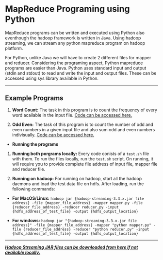 # MapReduce Programing using Python

MapReduce programs can be written and executed using Python also eventhough the hadoop framework is written in Java. Using hadoop streaming, we can stream any python mapreduce program on hadoop platform.

For Python, unlike Java we will have to create 2 different files for mapper and reducer. Considering the programing aspect, Python mapreduce programs are easier than Java. Python uses standard input and output (stdin and stdout) to read and write the input and output files. These can be accessed using sys library available in Python.
___
## **Example Programs**

1. **Word Count:** The task in this program is to count the frequency of every word acailable in the input file. [Code can be accessed here.](https://github.com/Raveesh1505/BigData-Training/tree/main/MapReduce/MapReduce_Python/MapReduce/word_count)

2. **Odd Even:** The task of this program is to count the number of odd and even numbers in a given input file and also sum odd and even numbers indivisually. [Code can be accessed here.](https://github.com/Raveesh1505/BigData-Training/tree/main/MapReduce/MapReduce_Python/MapReduce/odd_even)

- **Running the programs**

1. **Running both porgrams locally:** Every code conists of a `test.sh` file with them. To run the files locally, run the `test.sh` script. On running, it will require you to provide complete file address of input file, mapper file and reducer file.

2. **Running on hadoop:** For running on hadoop, start all the hadoop daemons and load the test data file on hdfs. After loading, run the following commands:

- **For MacOS/Linux:** `hadoop jar {hadoop-streaming-3.3.x.jar file address} -file {mapper_file_address} -mapper mapper.py -file {reducer_file_address} -reducer reducer.py -input {hdfs_address_of_test_file} -output {hdfs_output_location}`

- **For windows:** `hadoop jar "{hadoop-streaming-3.3.x.jar file address}" -file {mapper_file_address} -mapper "python mapper.py" -file {reducer_file_address} -reducer "python reducer.py" -input {hdfs_address_of_test_file} -output {hdfs_output_location}`
___
[***Hadoop Streaming JAR files can be downloaded from here if not available locally.***](https://jar-download.com/artifacts/org.apache.hadoop/hadoop-streaming)